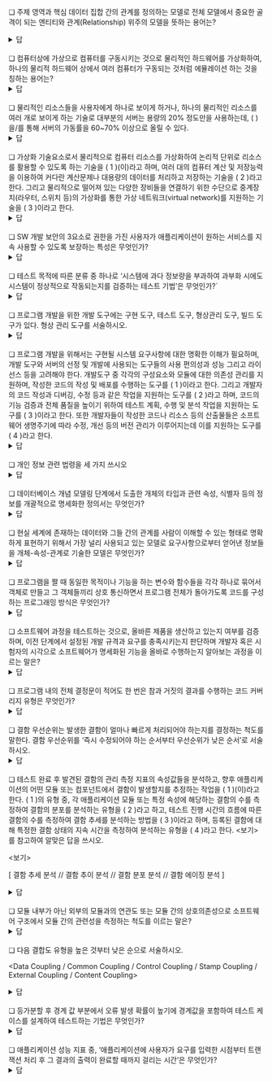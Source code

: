 ❏ 주제 영역과 핵심 데이터 집합 간의 관계를 정의하는 모델로 전체 모델에서 중요한 골격이 되는 엔티티와 관계(Relationship) 위주의 모델을 뜻하는 용어는?

<details markdown="1">
<summary>답</summary>개념 모델 </details>

<br>
❏ 컴퓨터상에 가상으로 컴퓨터를 구동시키는 것으로 물리적인 하드웨어를 가상화하여, 하나의 물리적 하드웨어 상에서 여러 컴퓨터가 구동되는 것처럼 에뮬레이션 하는 것을 칭하는 용어는?

<details markdown="1">
<summary>답</summary>가상 머신(Virtual Machine) </details>

<br>
❏ 물리적인 리소스들을 사용자에게 하나로 보이게 하거나, 하나의 물리적인 리소스를 여러 개로 보이게 하는 기술로 대부분의 서버는 용량의 20% 정도만을 사용하는데, (      )을/를 통해 서버의 가동률을 60~70% 이상으로 올릴 수 있다.  

<details markdown="1">
<summary>답</summary>가상화(Virtualization) </details>

<br>
❏ 가상화 기술요소로서 물리적으로 컴퓨터 리소스를 가상화하여 논리적 단위로 리소스를 활용할 수 있도록 하는 기술을 ( 1 )(이)라고 하며, 여러 대의 컴퓨터 계산 및 저장능력을 이용하여 커다란 계산문제나 대용량의 데이터를 처리하고 저장하는 기술을 ( 2 )라고 한다. 그리고 물리적으로 떨어져 있는 다양한 장비들을 연결하기 위한 수단으로 중계장치(라우터, 스위치 등)의 가상화를 통한 가상 네트워크(virtual network)를 지원하는 기술을 ( 3 )이라고 한다.

<details markdown="1">
<summary>답</summary>1컴퓨팅 가상화 2 분산처리기술(distributed computing) 3 네트워크 가상화 
</details>

<br>
❏ SW 개발 보안의 3요소로 권한을 가진 사용자가 애플리케이션이 원하는 서비스를 지속 사용할 수 있도록 보장하는 특성은 무엇인가?

<details markdown="1">
<summary>답</summary>가용성(Availability)</details>

<br>
❏ 테스트 목적에 따른 분류 중 하나로 ‘시스템에 과다 정보량을 부과하여 과부화 시에도 시스템이 정상적으로 작동되는지를 검증하는 테스트 기법’은 무엇인가?`

<details markdown="1">
<summary>답</summary>강도 테스트(Stress Test)</details>

<br>
❏ 프로그램 개발을 위한 개발 도구에는 구현 도구, 테스트 도구, 형상관리 도구, 빌드 도구가 있다. 형상 관리 도구를 서술하시오. 

<details markdown="1">
<summary>답</summary>CVS / SVN / Git</details>

<br>
❏ 프로그램 개발을 위해서는 구현될 시스템 요구사항에 대한 명확한 이해가 필요하며, 개발 도구와 서버의 선정 및 개발에 사용되는 도구들의 사용 편의성과 성능 그리고 라이선스 등을 고려해야 한다. 개발도구 중 각각의 구성요소와 모듈에 대한 의존성 관리를 지원하며, 작성한 코드의 작성 및 배포를 수행하는 도구를 (  1  )이라고 한다. 그리고 개발자의 코드 작성과 디버깅, 수정 등과 같은 작업을 지원하는 도구를 (  2  )라고 하며, 코드의 기능 검증과 전체 품질을 높이기 위하여 테스트 계획, 수행 및 분석 작업을 지원하는 도구를 (  3  )이라고 한다. 또한 개발자들이 작성한 코드나 리소스 등의 산출물들은 소프트웨어 생명주기에 따라 수정, 개선 등의 버전 관리가 이루어지는데 이를 지원하는 도구를 (  4  )라고 한다. 

<details markdown="1">
<summary>답</summary>1 빌드 도구 2 구현 도구 3 테스트 도구 4 형상 관리 도구</details>

<br>
❏  개인 정보 관련 법령을 세 가지 쓰시오

<details markdown="1">
<summary>답</summary>개인정보보호법 / 정보통신망법 (정보통신 이용촉진 및 정보보호 등에 관한 법률) / 신용정보법(신용정보의 이용 및 보호에 관한 법률) / 위치정보법(위치정보의 보호 및 이용 등에 관한 법률) / 개인정보의 안전성 확보조치 기준</details>

<br>
❏ 데이터베이스 개념 모델링 단계에서 도출한 개체의 타입과 관련 속성, 식별자 등의 정보를 개괄적으로 명세화한 정의서는 무엇인가?

<details markdown="1">
<summary>답</summary>개체 정의서</details>

<br>
❏ 현실 세계에 존재하는 데이터와 그들 간의 관계를 사람이 이해할 수 있는 형태로 명확하게 표현하기 위해서 가장 널리 사용되고 있는 모델로 요구사항으로부터 얻어낸 정보들을 개체-속성-관계로 기술한 모델은 무엇인가?

<details markdown="1">
<summary>답</summary>개체 관계(E-R)모델</details>

<br>
❏ 프로그램을 짤 때 동일한 목적이나 기능을 하는 변수와 함수들을 각각 하나로 묶어서 객체로 만들고 그 객체들끼리 상호 통신하면서 프로그램 전체가 돌아가도록 코드를 구성하는 프로그래밍 방식은 무엇인가? 

<details markdown="1">
<summary>답</summary>객체지향 프로그래밍 (OOP; Object Oriented Programming)</details>

<br>
❏ 소프트웨어 과정을 테스트하는 것으로, 올바른 제품을 생산하고  있는지 여부를 검증하며, 이전 단계에서 설정된 개발 규격과 요구를 충족시키는지 판단하며 개발자 혹은 시험자의 시각으로 소프트웨어가 명세화된 기능을 올바로 수행하는지 알아보는 과정을 이르는 말은?

<details markdown="1">
<summary>답</summary>검증(Verification)</details>

<br>
❏ 프로그램 내의 전체 결정문이 적어도 한 번은 참과 거짓의 결과를 수행하는 코드 커버리지 유형은 무엇인가?

<details markdown="1">
<summary>답</summary>결정 커버리지</details>

<br>
❏ 결함 우선순위는  발생한 결함이 얼마나 빠르게 처리되어야 하는지를 결정하는 척도를 말한다. 결함 우선순위를 ‘즉시 수정되어야 하는 순서부터 우선순위가 낮은 순서’로 서술하시오.
<details markdown="1">
<summary>답</summary>결정적(Critical) ⇒ 높음(High) ⇒ 보통(Medium) ⇒ 낮음(Low)</details>

<br>
❏ 테스트 완료 후 발견된 결함의 관리 측정 지표의 속성값들을 분석하고, 향후 애플리케이션의 어떤 모듈 또는 컴포넌트에서 결함이 발생할지를 추정하는 작업을 (  1  )(이)라고 한다.  (  1  )의 유형 중, 각 애플리케이션 모듈 또는 특정 속성에 해당하는 결함의 수를 측정하여 결함의 분포를 분석하는 유형을 (  2  )라고 하고, 테스트 진행 시간의 흐름에 따른 결함의 수를 측정하여 결함 추세를 분석하는 방법을 (  3  )이라고 하며, 등록된 결함에 대해 특정한 결함 상태의 지속 시간을 측정하여 분석하는 유형을 (  4  )라고 한다. <보기>를 참고하여 알맞은 답을 쓰시오. 

<보기> 

[ 결함 추세 분석 // 결함 추이 분석 // 결함 분포 분석 // 결함 에이징 분석 ]

<details markdown="1">
<summary>답</summary>1결함 추이 분석 2 결함 분포 분석 3 결함 추세 분석 4.결함 에이징 분석</details>

<br>
❏ 모듈 내부가 아닌 외부의 모듈과의 연관도 또는 모듈 간의 상호의존성으로 소프트웨어 구조에서 모듈 간의 관련성을 측정하는 척도를 이르는 말은?

<details markdown="1">
<summary>답</summary>1결합도(Coupling)</details>

<br>
❏ 다음 결합도 유형을 높은 것부터 낮은 순으로 서술하시오.

<Data Coupling / Common Coupling / Control Coupling / 
Stamp Coupling / External Coupling / Content Coupling>

<details markdown="1">
<summary>답</summary>Content Coupling(내용 결합도) ⇒ Common Coupling(공통 결합도) ⇒ External Coupling(외부 결합도) ⇒ Control Coupling(제어 결합도) ⇒ Stamp Coupling(스탬프 결합도) ⇒ Data Coupling(자료 결합도) </details>

<br>
❏ 등가분할 후 경계 값 부분에서 오류 발생 확률이 높기에 경계값을 포함하여 테스트 케이스를 설계하여 테스트하는 기법은 무엇인가? 

<details markdown="1">
<summary>답</summary>경계 값 분석 테스트(Boundary Value Analysis Test)</details>

<br>
❏ 애플리케이션 성능 지표 중, ‘애플리케이션에 사용자가 요구를 입력한 시점부터 트랜잭션 처리 후 그 결과의 출력이 완료할 때까지 걸리는 시간’은 무엇인가? 
<details markdown="1">
<summary>답</summary>경과 시간(Turnaround Time)</details>
